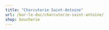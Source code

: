 ```yaml
---
title: "Charcuterie Saint-Antoine"
url: /bar-le-duc/charcuterie-saint-antoine/
shop: boucherie
---
```

